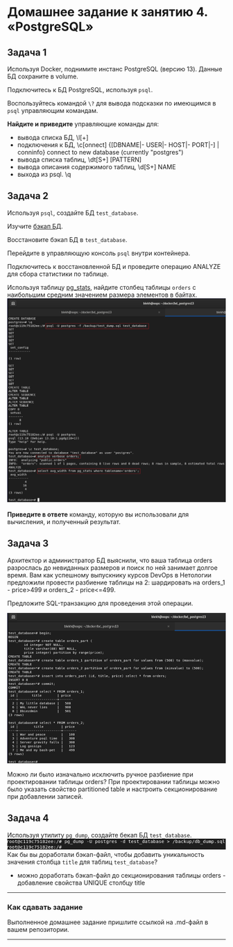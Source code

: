 # Домашнее задание к занятию 4. «PostgreSQL»

## Задача 1

Используя Docker, поднимите инстанс PostgreSQL (версию 13). Данные БД сохраните в volume.

Подключитесь к БД PostgreSQL, используя `psql`.

Воспользуйтесь командой `\?` для вывода подсказки по имеющимся в `psql` управляющим командам.

**Найдите и приведите** управляющие команды для:

- вывода списка БД,  \l[+]
- подключения к БД,  \c[onnect] {[DBNAME|- USER|- HOST|- PORT|-] | conninfo} connect to new database (currently "postgres") 
- вывода списка таблиц, \dt[S+] [PATTERN]
- вывода описания содержимого таблиц, \d[S+]  NAME
- выхода из psql. \q

## Задача 2

Используя `psql`, создайте БД `test_database`.

Изучите [бэкап БД](https://github.com/netology-code/virt-homeworks/tree/virt-11/06-db-04-postgresql/test_data).

Восстановите бэкап БД в `test_database`.

Перейдите в управляющую консоль `psql` внутри контейнера.

Подключитесь к восстановленной БД и проведите операцию ANALYZE для сбора статистики по таблице.

Используя таблицу [pg_stats](https://postgrespro.ru/docs/postgresql/12/view-pg-stats), найдите столбец таблицы `orders` 
с наибольшим средним значением размера элементов в байтах.  
![img](https://github.com/juls-blekh/-virt-homeworks/blob/main/06-db-04-postgresql/img/2.png)

**Приведите в ответе** команду, которую вы использовали для вычисления, и полученный результат.

## Задача 3

Архитектор и администратор БД выяснили, что ваша таблица orders разрослась до невиданных размеров и
поиск по ней занимает долгое время. Вам как успешному выпускнику курсов DevOps в Нетологии предложили
провести разбиение таблицы на 2: шардировать на orders_1 - price>499 и orders_2 - price<=499.

Предложите SQL-транзакцию для проведения этой операции.  

![img](https://github.com/juls-blekh/-virt-homeworks/blob/main/06-db-04-postgresql/img/3-orders_part.png)

Можно ли было изначально исключить ручное разбиение при проектировании таблицы orders?
При проектировании таблицы можно было указать свойство partitioned table и настроить секционирование при добавлении записей. 
## Задача 4

Используя утилиту `pg_dump`, создайте бекап БД `test_database`.  
![img](https://github.com/juls-blekh/-virt-homeworks/blob/main/06-db-04-postgresql/img/4-dump.png)  
Как бы вы доработали бэкап-файл, чтобы добавить уникальность значения столбца `title` для таблиц `test_database`?
- можно доработать бэкап-файл до секционирования таблицы orders - добавление свойства UNIQUE столбцу title

---

### Как cдавать задание

Выполненное домашнее задание пришлите ссылкой на .md-файл в вашем репозитории.

---
